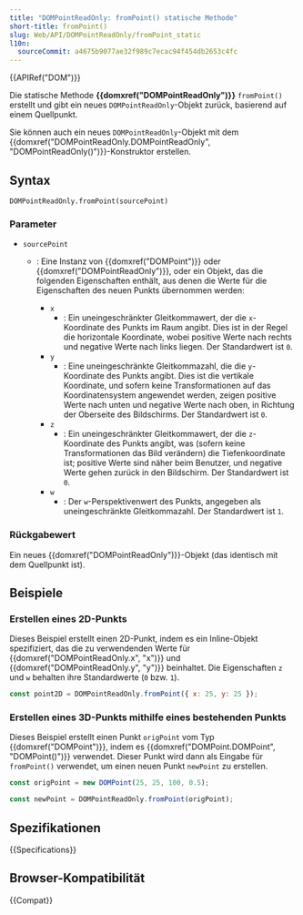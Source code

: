 ```yaml
---
title: "DOMPointReadOnly: fromPoint() statische Methode"
short-title: fromPoint()
slug: Web/API/DOMPointReadOnly/fromPoint_static
l10n:
  sourceCommit: a4675b9077ae32f989c7ecac94f454db2653c4fc
---
```


{{APIRef("DOM")}}

Die statische Methode **{{domxref("DOMPointReadOnly")}}**
`fromPoint()` erstellt und gibt ein neues
`DOMPointReadOnly`-Objekt zurück, basierend auf einem Quellpunkt.

Sie können auch ein neues `DOMPointReadOnly`-Objekt mit dem
{{domxref("DOMPointReadOnly.DOMPointReadOnly", "DOMPointReadOnly()")}}-Konstruktor erstellen.

## Syntax

```js-nolint
DOMPointReadOnly.fromPoint(sourcePoint)
```

### Parameter

- `sourcePoint`

  - : Eine Instanz von {{domxref("DOMPoint")}} oder {{domxref("DOMPointReadOnly")}}, oder ein Objekt, das die folgenden Eigenschaften enthält, aus denen die Werte für die Eigenschaften des neuen Punkts übernommen werden:

    - `x`
      - : Ein uneingeschränkter Gleitkommawert, der die `x`-Koordinate des Punkts im Raum angibt. Dies ist in der Regel die horizontale Koordinate, wobei positive Werte nach rechts und negative Werte nach links liegen. Der Standardwert ist `0`.
    - `y`
      - : Eine uneingeschränkte Gleitkommazahl, die die `y`-Koordinate des Punkts angibt. Dies ist die vertikale Koordinate, und sofern keine Transformationen auf das Koordinatensystem angewendet werden, zeigen positive Werte nach unten und negative Werte nach oben, in Richtung der Oberseite des Bildschirms. Der Standardwert ist `0`.
    - `z`
      - : Ein uneingeschränkter Gleitkommawert, der die `z`-Koordinate des Punkts angibt, was (sofern keine Transformationen das Bild verändern) die Tiefenkoordinate ist; positive Werte sind näher beim Benutzer, und negative Werte gehen zurück in den Bildschirm. Der Standardwert ist `0`.
    - `w`
      - : Der `w`-Perspektivenwert des Punkts, angegeben als uneingeschränkte Gleitkommazahl. Der Standardwert ist `1`.

### Rückgabewert

Ein neues {{domxref("DOMPointReadOnly")}}-Objekt (das identisch mit dem Quellpunkt ist).

## Beispiele

### Erstellen eines 2D-Punkts

Dieses Beispiel erstellt einen 2D-Punkt, indem es ein Inline-Objekt spezifiziert, das die zu verwendenden Werte für {{domxref("DOMPointReadOnly.x", "x")}} und {{domxref("DOMPointReadOnly.y", "y")}} beinhaltet. Die Eigenschaften `z` und `w` behalten ihre Standardwerte (`0` bzw. `1`).

```js
const point2D = DOMPointReadOnly.fromPoint({ x: 25, y: 25 });
```

### Erstellen eines 3D-Punkts mithilfe eines bestehenden Punkts

Dieses Beispiel erstellt einen Punkt `origPoint` vom Typ {{domxref("DOMPoint")}}, indem es {{domxref("DOMPoint.DOMPoint", "DOMPoint()")}} verwendet. Dieser Punkt wird dann als Eingabe für `fromPoint()` verwendet, um einen neuen Punkt `newPoint` zu erstellen.

```js
const origPoint = new DOMPoint(25, 25, 100, 0.5);

const newPoint = DOMPointReadOnly.fromPoint(origPoint);
```

## Spezifikationen

{{Specifications}}

## Browser-Kompatibilität

{{Compat}}
